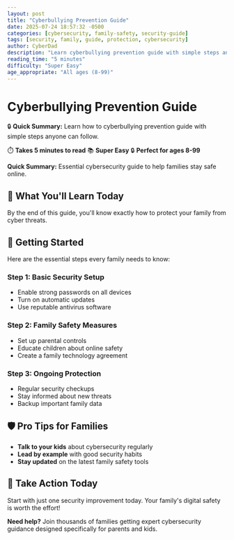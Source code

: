 ```yaml
---
layout: post
title: "Cyberbullying Prevention Guide"
date: 2025-07-24 18:57:32 -0500
categories: [cybersecurity, family-safety, security-guide]
tags: [security, family, guide, protection, cybersecurity]
author: CyberDad
description: "Learn cyberbullying prevention guide with simple steps anyone can follow."
reading_time: "5 minutes"
difficulty: "Super Easy"
age_appropriate: "All ages (8-99)"
---
```


# Cyberbullying Prevention Guide

🔒 **Quick Summary:** Learn how to cyberbullying prevention guide with simple steps anyone can follow.

⏱️ **Takes 5 minutes to read** 📚 **Super Easy** 🔒 **Perfect for ages 8-99**

**Quick Summary:** Essential cybersecurity guide to help families stay safe online.

## 🎯 What You'll Learn Today

By the end of this guide, you'll know exactly how to protect your family from cyber threats.

## 🚀 Getting Started

Here are the essential steps every family needs to know:

### Step 1: Basic Security Setup
- Enable strong passwords on all devices
- Turn on automatic updates
- Use reputable antivirus software

### Step 2: Family Safety Measures  
- Set up parental controls
- Educate children about online safety
- Create a family technology agreement

### Step 3: Ongoing Protection
- Regular security checkups
- Stay informed about new threats
- Backup important family data

## 🛡️ Pro Tips for Families

- **Talk to your kids** about cybersecurity regularly
- **Lead by example** with good security habits  
- **Stay updated** on the latest family safety tools

## 🎯 Take Action Today

Start with just one security improvement today. Your family's digital safety is worth the effort!

**Need help?** Join thousands of families getting expert cybersecurity guidance designed specifically for parents and kids.